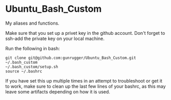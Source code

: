 # Ubuntu_Bash_Custom
My aliases and functions.

Make sure that you set up a privet key in the github account.
Don't forget to ssh-add the private key on your local machine.

Run the following in bash:
```
git clone git@github.com:gunrugger/Ubuntu_Bash_Custom.git ~/.bash_custom
~/.bash_custom/setup.sh
source ~/.bashrc
```
If you have set this up multiple times in an attempt to troubleshoot or get it to work, make sure to clean up the last few lines of your bashrc, as this may leave some artifacts depending on how it is used.
